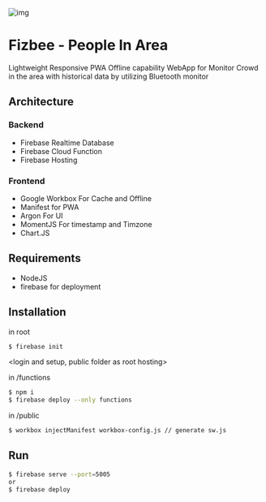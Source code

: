 ![img](https://github.com/Telexine/Fizbee-WEB-People-In-Area/blob/master/Fizbee-poster.jpg?raw=true)


Fizbee - People In Area
================

Lightweight Responsive PWA Offline capability  WebApp for Monitor Crowd in the area with historical data
by utilizing Bluetooth monitor

Architecture 
------------

### Backend
- Firebase Realtime Database
- Firebase Cloud Function
- Firebase Hosting

### Frontend
- Google Workbox For Cache and Offline
- Manifest for PWA
- Argon For UI
- MomentJS For timestamp and Timzone
- Chart.JS


Requirements
------------
- NodeJS
- firebase for deployment

Installation
------------

in root
```sh
$ firebase init 
```
<login and setup, public folder as root hosting>

in /functions
```sh
$ npm i
$ firebase deploy --only functions
```
in /public
```sh
$ workbox injectManifest workbox-config.js // generate sw.js
```

Run
------------

```sh
$ firebase serve --port=5005
or
$ firebase deploy
```
 
